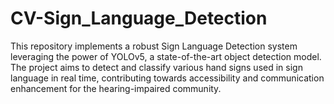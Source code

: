 # CV-Sign_Language_Detection
This repository implements a robust Sign Language Detection system leveraging the power of YOLOv5, a state-of-the-art object detection model. The project aims to detect and classify various hand signs used in sign language in real time, contributing towards accessibility and communication enhancement for the hearing-impaired community.
